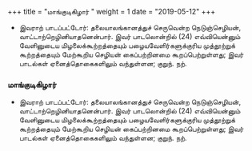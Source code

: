 ﻿+++
title = "மாங்குடிகிழார்  "
weight = 1
date = "2019-05-12"
+++


-  இவராற் பாடப்பட்டோர்: தலையாலங்கானத்துச் செருவென்ற நெடுஞ்செழியன், வாட்டாற்றெழினியாதனென்பார். இவர் பாடலொன்றில் (24)  எவ்வியென்னும் வேளினுடைய மிழலைக்கூற்றத்தையும் பழையவேளிர்களுக்குரிய முத்தூற்றுக் கூற்றத்தையும் மேற்கூறிய செழியன் கைப்பற்றினமை கூறப்பெற்றுள்ளது; இவர் பாடல்கள் ஏனைத்தொகைகளிலும் வந்துள்ளன; குறுந். நற். 
  
### மாங்குடிகிழார்  
-  இவராற் பாடப்பட்டோர்: தலையாலங்கானத்துச் செருவென்ற நெடுஞ்செழியன், வாட்டாற்றெழினியாதனென்பார். இவர் பாடலொன்றில் (24)  எவ்வியென்னும் வேளினுடைய மிழலைக்கூற்றத்தையும் பழையவேளிர்களுக்குரிய முத்தூற்றுக் கூற்றத்தையும் மேற்கூறிய செழியன் கைப்பற்றினமை கூறப்பெற்றுள்ளது; இவர் பாடல்கள் ஏனைத்தொகைகளிலும் வந்துள்ளன; குறுந். நற். 

